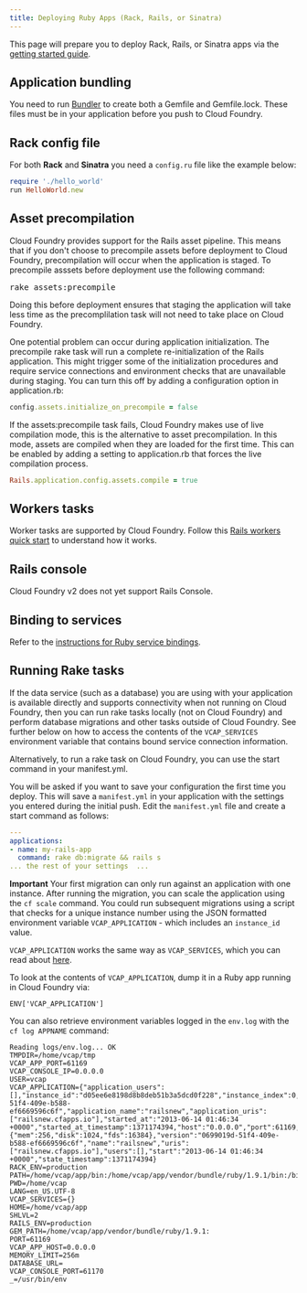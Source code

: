 ```yaml
---
title: Deploying Ruby Apps (Rack, Rails, or Sinatra)
---
```


This page will prepare you to deploy Rack, Rails, or Sinatra apps via the [getting started guide](../../../dotcom/getting-started.html).

## <a id='bundler'></a> Application bundling ##

You need to run <a href="http://gembundler.com/">Bundler</a> to create both a Gemfile and Gemfile.lock. These files must be in your application before you push to Cloud Foundry.

## <a id='config'></a> Rack config file ##

For both **Rack** and **Sinatra** you need a `config.ru` file like the example below:

~~~ruby
require './hello_world'
run HelloWorld.new
~~~

## <a id='precompile'></a> Asset precompilation ##

Cloud Foundry provides support for the Rails asset pipeline. This means that if you don't choose to precompile assets before deployment to Cloud Foundry, precompilation will occur when the application is staged.
To precompile asssets before deployment use the following command:

<pre class="terminal">
rake assets:precompile
</pre>

Doing this before deployment ensures that staging the application will take less time as the precomplilation task will not need to take place on Cloud Foundry.

One potential problem can occur during application initialization. The precompile rake task will run a complete re-initialization of the Rails application. This might trigger some of the initialization procedures and require service connections and environment checks that are unavailable during staging. You can turn this off by adding a configuration option in application.rb:

~~~ruby
config.assets.initialize_on_precompile = false
~~~

If the assets:precompile task fails, Cloud Foundry makes use of live compilation mode, this is the alternative to asset precompilation. In this mode, assets are compiled when they are loaded for the first time. This can be enabled by adding a setting to application.rb that forces the live compilation process.

~~~ruby
Rails.application.config.assets.compile = true
~~~

## <a id='workers'></a> Workers tasks ##

Worker tasks are supported by Cloud Foundry. Follow this [Rails workers quick start](rails-running-worker-tasks.html) to understand how it works.

## <a id='console'></a> Rails console ##

Cloud Foundry v2 does not yet support Rails Console.

## <a id='services'></a> Binding to services ##

Refer to the [instructions for Ruby service bindings](../../services/ruby-service-bindings.html).

## <a id='rake'></a> Running Rake tasks ##

If the data service (such as a database) you are using with your application is available directly and supports connectivity when not running on Cloud Foundry, then you can run rake tasks locally (not on Cloud Foundry) and perform database migrations and other tasks outside of Cloud Foundry. See further below on how to access the contents of the `VCAP_SERVICES` environment variable that contains bound service connection information.

Alternatively, to run a rake task on Cloud Foundry, you can use the start command in your manifest.yml.

You will be asked if you want to save your configuration the first time you deploy. This will save a `manifest.yml` in your application with the settings you entered during the initial push. Edit the `manifest.yml` file and create a start command as follows:

~~~yaml
---
applications:
- name: my-rails-app
  command: rake db:migrate && rails s
... the rest of your settings  ...
~~~

**Important** Your first migration can only run against an application with one instance. After running the migration, you can scale the application using the `cf scale` command. You could run subsequent migrations using a script that checks for a unique instance number using the JSON formatted environment variable `VCAP_APPLICATION` - which includes an `instance_id` value.

`VCAP_APPLICATION` works the same way as `VCAP_SERVICES`, which you can read about [here](../../services/environment-variable.html).

To look at the contents of `VCAP_APPLICATION`, dump it in a Ruby app running in Cloud Foundry via:

`ENV['VCAP_APPLICATION']`

You can also retrieve environment variables logged in the `env.log` with the `cf log APPNAME` command:

~~~
Reading logs/env.log... OK
TMPDIR=/home/vcap/tmp
VCAP_APP_PORT=61169
VCAP_CONSOLE_IP=0.0.0.0
USER=vcap
VCAP_APPLICATION={"application_users":[],"instance_id":"d05ee6e8198d8b8deb51b3a5dcd0f228","instance_index":0,"application_version":"0699019d-51f4-409e-b588-ef6669596c6f","application_name":"railsnew","application_uris":["railsnew.cfapps.io"],"started_at":"2013-06-14 01:46:34 +0000","started_at_timestamp":1371174394,"host":"0.0.0.0","port":61169,"limits":{"mem":256,"disk":1024,"fds":16384},"version":"0699019d-51f4-409e-b588-ef6669596c6f","name":"railsnew","uris":["railsnew.cfapps.io"],"users":[],"start":"2013-06-14 01:46:34 +0000","state_timestamp":1371174394}
RACK_ENV=production
PATH=/home/vcap/app/bin:/home/vcap/app/vendor/bundle/ruby/1.9.1/bin:/bin:/usr/bin:/bin:/usr/bin
PWD=/home/vcap
LANG=en_US.UTF-8
VCAP_SERVICES={}
HOME=/home/vcap/app
SHLVL=2
RAILS_ENV=production
GEM_PATH=/home/vcap/app/vendor/bundle/ruby/1.9.1:
PORT=61169
VCAP_APP_HOST=0.0.0.0
MEMORY_LIMIT=256m
DATABASE_URL=
VCAP_CONSOLE_PORT=61170
_=/usr/bin/env

~~~
